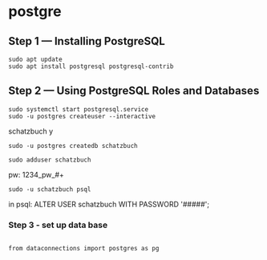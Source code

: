# postgre

## Step 1 — Installing PostgreSQL
```
sudo apt update
sudo apt install postgresql postgresql-contrib
```

## Step 2 — Using PostgreSQL Roles and Databases
```
sudo systemctl start postgresql.service
sudo -u postgres createuser --interactive
```
schatzbuch
y
```
sudo -u postgres createdb schatzbuch
```

```
sudo adduser schatzbuch
```

pw: 1234_pw_#+

```
sudo -u schatzbuch psql
```

in psql:
ALTER USER schatzbuch WITH PASSWORD '#####';

### Step 3 - set up data base
```

from dataconnections import postgres as pg